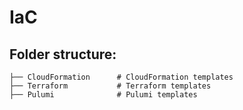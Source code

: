 # IaC

## Folder structure:
```
├── CloudFormation      # CloudFormation templates
├── Terraform           # Terraform templates
├── Pulumi              # Pulumi templates
```
